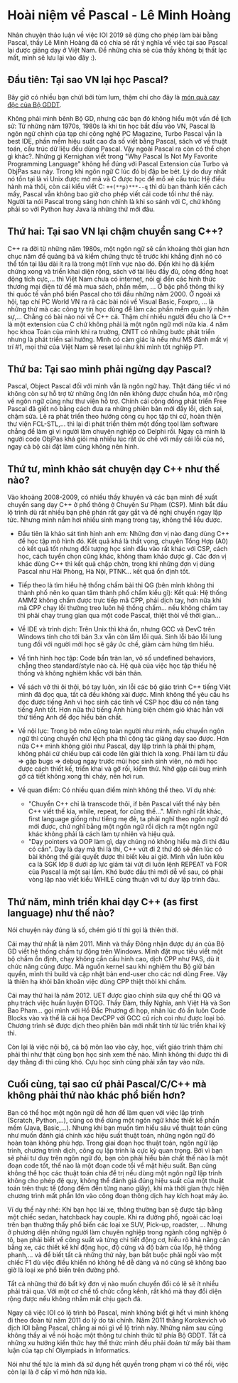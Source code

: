# Hoài niệm về Pascal - Lê Minh Hoàng

Nhân chuyện thảo luận về việc IOI 2019 sẽ dừng cho phép làm bài bằng Pascal, thầy Lê Minh Hoàng đã có chia sẻ rất ý nghĩa về việc tại sao Pascal lại được giảng dạy ở Việt Nam. Để những chia sẻ của thầy không bị thất lạc mất, mình sẽ lưu lại vào đây :).

## Đầu tiên: Tại sao VN lại học Pascal?

Bây giờ có nhiều bạn chửi bới tùm lum, thậm chí cho đây là [món quà cay độc của Bộ GDDT](http://www.ddth.com/showthread.php/95997-Pascal-M%C3%B3n-qu%C3%A0-cay-%C4%91%E1%BB%99c-c%E1%BB%A7a-B%E1%BB%99-GD%C4%90T).

Không phải mình bênh Bộ GD, nhưng các bạn đó không hiểu một vấn đề lịch sử: Từ những năm 1970s, 1980s là khi tin học bắt đầu vào VN, Pascal là ngôn ngữ chính của tạp chí công nghệ PC Magazine, Turbo Pascal vẫn là best IDE, phần mềm hiệu suất cao đa số viết bằng Pascal, sách vở về thuật toán, cấu trúc dữ liệu đều dùng Pascal. Vậy ngoài Pascal ra còn có thể chọn gì khác?. Những gì Kernighan viết trong "Why Pascal Is Not My Favorite Programming Language" không hề đúng với Pascal Extension của Turbo và ObjPas sau này. Trong khi ngôn ngữ C lúc đó bị đập be bét. Lý do duy nhất nó tồn tại là vì Unix được mở mã và C được học để mổ xẻ cấu trúc Hệ điều hành mà thôi, còn cái kiểu viết C: `++(**p)***--q` thì dù bạn thành kiến cách mấy, Pascal vẫn không bao giờ cho phép viết cái code tối như thế này. Người ta nói Pascal trong sáng hơn chính là khi so sánh với C, chứ không phải so với Python hay Java là những thứ mới đâu.


## Thứ hai: Tại sao VN lại chậm chuyển sang C++?

C++ ra đời từ những năm 1980s, một ngôn ngữ sẽ cần khoảng thời gian hơn chục năm để quảng bá và kiểm chứng thực tế trước khi khẳng định nó có thể tồn tại lâu dài ít ra là trong một lĩnh vực nào đó. Đến khi họ đã kiểm chứng xong và triển khai diện rộng, sách vở tài liệu đầy đủ, cộng đồng hoạt động tích cực,... thì Việt Nam chưa có internet, nói gì đến các hình thức thương mại điện tử để mà mua sách, phần mềm, ... Ở bậc phổ thông thì kỳ thi quốc tế vẫn phổ biến Pascal cho tới đầu những năm 2000. Ở ngoài xã hội, tạp chí PC World VN ra rả các bài nói về Visual Basic, Foxpro, ... là những thứ mà các công ty tin học dùng để làm các phần mềm quản lý nhân sự,... Chẳng có bài nào nói về C++ cả. Thậm chí nhiều người đều cho là C++ là một extension của C chứ không phải là một ngôn ngữ mới nữa kia. 4 năm học khoa Toán của mình khi ra trường, CNTT có những bước phát triển nhưng là phát triển sai hướng. Mình có cảm giác là nếu như MS đánh mất vị trí #1, mọi thứ của Việt Nam sẽ reset lại như khi mình tốt nghiệp PT.


## Thứ ba: Tại sao mình phải ngừng dạy Pascal?

Pascal, Object Pascal đối với mình vẫn là ngôn ngữ hay. Thật đáng tiếc vì nó không còn sự hỗ trợ từ những ông lớn nên không được chuẩn hóa, mở rộng về ngôn ngữ cũng như thư viện hỗ trợ. Chính cái cộng đồng phát triển Free Pascal đã giết nó bằng cách đưa ra những phiên bản mới đầy lỗi, dịch sai, chậm sửa. Lẽ ra phát triển theo hướng công cụ học tập thi cử, hoàn thiện thư viện FCL-STL,... thì lại đi phát triển thêm một đống tool làm software chẳng để làm gì vì người làm chuyên nghiệp có Delphi rồi. Ngay cả mình là người code ObjPas khá giỏi mà nhiều lúc rất ức chế với mấy cái lỗi của nó, ngay cả bộ cài đặt làm cũng không nên hình.


## Thứ tư, mình khảo sát chuyện dạy C++ như thế nào?

Vào khoảng 2008-2009, có nhiều thầy khuyên và các bạn mình đề xuất chuyển sang dạy C++ ở phổ thông ở Chuyên Sư Phạm (CSP). Mình bắt đầu lộ trình dù rất nhiều bạn phê phán rất gay gắt và đề nghị chuyển ngay lập tức. Nhưng mình nắm hơi nhiều sinh mạng trong tay, không thể liều được.

- Đầu tiên là khảo sát tình hình anh em: Những đơn vị nào đang dùng C++ để học tập mô hình đó. Kết quả khá là thất vọng, chuyên Tổng Hợp (A0) có kết quả tốt nhưng đối tượng học sinh đầu vào rất khác với CSP, cách học, cách tuyển chọn cũng khác, không tham khảo được gì. Các đơn vị khác dùng C++ thì kết quả chập chờn, trong khi những đơn vị dùng Pascal như Hải Phòng, Hà Nội, PTNK... kết quả ổn định tốt.

- Tiếp theo là tìm hiểu hệ thống chấm bài thi QG (bên mình không thi thành phố nên ko quan tâm thành phố chấm kiểu gì): Kết quả: Hệ thống AMM2 không chấm được trực tiếp mã CPP, phải dịch tay, hơn nữa khi mã CPP chạy lỗi thường treo luôn hệ thống chấm... nếu không chấm tay thì phải chạy trung gian qua một code Pascal, thiệt thòi về thời gian...

- Về IDE và trình dịch: Trên Unix thì khá ổn, nhưng GCC và DevC trên Windows tính cho tới bản 3.x vẫn còn lắm lỗi quá. Sinh lỗi báo lỗi lung tung đối với người mới học sẽ gây ức chế, giảm cảm hứng tìm hiểu.

- Về tình hình học tập: Code bẩn tràn lan, vô số undefined behaviors, chẳng theo standard/style nào cả. Hệ quả của việc học tập thiếu hệ thống và không nghiêm khắc với bản thân.

- Về sách vở thì ôi thôi, bó tay luôn, xin lỗi các bộ giáo trình C++ tiếng Việt mình đã đọc qua, tất cả đều không xài được. Mình không thể yêu cầu hs đọc được tiếng Anh vì học sinh các tỉnh về CSP học đâu có nền tàng tiếng Anh tốt. Hơn nữa thứ tiếng Anh hùng biện chém gió khác hẳn với thứ tiếng Anh để đọc hiểu bản chất.

- Về nội lực: Trong bộ môn cũng toàn người như mình, nếu chuyển ngôn ngữ thì cùng chuyển chứ lệch pha thì cộng tác giảng dạy sao được. Hơn nữa C++ mình không giỏi như Pascal, dạy lập trình là phải thị phạm, không phải cứ chiếu bụp cái code lên giải thích là xong. Phải làm từ đầu => gặp bugs => debug ngay trước mũi học sinh sinh viên, nó mới học được cách thiết kế, triển khai và gỡ rối, kiểm thử. Nhỡ gặp cái bug mình gỡ cả tiết không xong thì cháy, nên hơi run.

- Về quan điểm: Có nhiều quan điểm mình không thể theo. Ví dụ nhé:
    - "Chuyển C++ chỉ là transcode thôi, if bên Pascal viết thế này bên C++ viết thế kia, while, repeat, for cũng thế...". Mình nghĩ rất khác, first language giống như tiếng mẹ đẻ, ta phải nghĩ theo ngôn ngữ đó mới được, chứ nghĩ bằng một ngôn ngữ rồi dịch ra một ngôn ngữ khác không phải là cách làm tự nhiên và hiệu quả.
    - "Dạy pointers và OOP làm gì, dạy chúng nó không hiểu mà đi thi đâu có cần". Dạy là dạy mà thi là thi, C++ vứt đi 2 thứ đó sẽ đến lúc có bài không thể giải quyết được thì biết kêu ai giờ. Mình vẫn luôn kêu ca là SGK lớp 8 dưới áp lực giảm tải vứt đi luôn lệnh REPEAT và FOR của Pascal là một sai lầm. Khó bước đầu thì mới dễ về sau, có phải vòng lặp nào viết kiểu WHILE cũng thuận với tư duy lập trình đâu.


## Thứ năm, mình triển khai dạy C++ (as first language) như thế nào?

Nói chuyện này đúng là số, chém gió tí thì gọi là thiên thời.

Cái may thứ nhất là năm 2011. Mình và thầy Đông nhận được dự án của Bộ GD viết hệ thống chấm tự động trên Windows. Mình đặt mục tiêu viết một bộ chấm ổn định, chạy không cần cấu hình cao, dịch CPP như PAS, dù ít chức năng cũng được. Mã nguồn kernel sau khi nghiệm thu Bộ giữ bản quyền, mình thì build và cập nhật bản end-user cho các nơi dùng Free. Vậy là thiên hạ khỏi băn khoăn việc dùng CPP thiệt thòi khi chấm.

Cái may thứ hai là năm 2012. UET được giao chỉnh sửa quy chế thi QG và phụ trách việc huấn luyện ĐTQG. Thầy Đàm, thầy Nghĩa, anh Việt Hà và Son Bao Pham... gọi mình với Hồ Đắc Phương đi họp, nhân lúc đó ấn luôn Code Blocks vào và thế là cái họa DevCPP với GCC cũ rích coi như được loại bỏ. Chương trình sẽ được dịch theo phiên bản mới nhất tính từ lúc triển khai kỳ thi.

Còn lại là việc nội bộ, cả bộ môn lao vào cày, học, viết giáo trình thậm chí phải thi như thật cùng bọn học sinh xem thế nào. Mình không thi được thì đi dạy thằng đi thi cũng khó. Cựu học sinh cũng phải xắn tay vào nữa.


## Cuối cùng, tại sao cứ phải Pascal/C/C++ mà không phải thứ nào khác phổ biến hơn?

Bạn có thể học một ngôn ngữ dễ hơn để làm quen với việc lập trình (Scratch, Python,...), cũng có thể dùng một ngôn ngữ khác thiết kế phần mềm (Java, Basic,...). Nhưng khi bạn muốn tìm hiểu sâu về thuật toán cũng như muốn đánh giá chính xác hiệu suất thuật toán, những ngôn ngữ đó hoàn toàn không phù hợp. Trong giai đoạn học thuật toán, ngôn ngữ lập trình, chương trình dịch, công cụ lập trình là cực kỳ quan trọng. Bởi vì bạn sẽ phải tư duy trên ngôn ngữ đó, bạn còn phải hiểu bản chất thế nào là một đoạn code tốt, thế nào là một đoạn code tồi về mặt hiệu suất. Bạn cũng không thể học các thuật toán chia để trị nếu dùng một ngôn ngữ lập trình không cho phép đệ quy, không thể đánh giá đúng hiệu suất của một thuật toán trên thực tế (đong đếm đến từng nano giây), khi mà thời gian thực hiện chương trình mất phần lớn vào công đoạn thông dịch hay kích hoạt máy ảo.

Ví dụ thế này nhé: Khi bạn học lái xe, thông thường bạn sẽ được tập bằng một chiếc sedan, hatchback hay couple. Khi ra đường phố, ngoài các loại trên bạn thường thấy phổ biến các loại xe SUV, Pick-up, roadster, ... Nhưng ở phương diện những người làm chuyên nghiệp trong ngành công nghiệp ô tô, bạn phải biết về công suất và từng chi tiết động cơ, hiểu rõ khả năng cân bằng xe, các thiết kế khí động học, độ cứng và độ bám của lốp, hệ thống phanh,... và để biết tất cả những thứ này, bạn bắt buộc phải ngồi vào một chiếc F1 dù việc điều khiển nó không hề dễ dàng và nó cũng sẽ không bao giờ là loại xe phổ biến trên đường phố.

Tất cả những thứ đó bất kỳ đơn vị nào muốn chuyển đổi có lẽ sẽ ít nhiều phải trải qua. Với một cơ chế tổ chức cồng kềnh, rất khó mà thay đổi diện rộng được nếu không nhắm mắt chịu gạch đá.

Ngay cả việc IOI có lộ trình bỏ Pascal, mình không biết gì hết vì mình không đi theo đoàn từ năm 2011 do lý do tài chính. Năm 2011 thằng Korokevich vô địch IOI bằng Pascal, chẳng ai nói gì về lộ trình này. Những năm sau cũng không thấy ai về nói hoặc một thông tư chính thức từ phía Bộ GDDT. Tất cả những xu hướng kiến thức hay thể thức mình đều phải đoán từ mấy bài tham luận của tạp chí Olympiads in Informatics.

Nói như thế tức là mình đã sử dụng hết quyền trong phạm vi có thể rồi, việc còn lại là ở cấp vĩ mô hơn nữa kia.